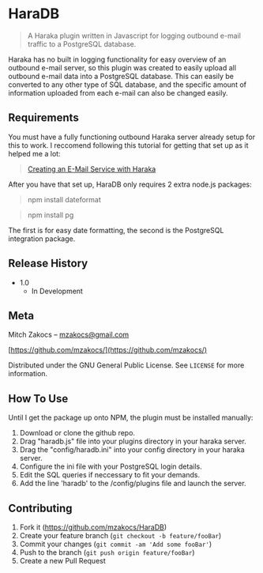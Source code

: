 # HaraDB
> A Haraka plugin written in Javascript for logging outbound e-mail traffic to a PostgreSQL database.

Haraka has no built in logging functionality for easy overview of an outbound e-mail server, so this plugin was created to easily upload all outbound e-mail data into a PostgreSQL database. This can easily be converted to any other type of SQL database, and the specific amount of information uploaded from each e-mail can also be changed easily.  

## Requirements
You must have a fully functioning outbound Haraka server already setup for this to work. I reccomend following this tutorial for getting that set up as it helped me a lot: 
> [Creating an E-Mail Service with Haraka](https://thihara.github.io/Creating-E-Mail-Service-with-Haraka/) 
 
After you have that set up, HaraDB only requires 2 extra node.js packages:

> npm install dateformat  

> npm install pg

The first is for easy date formatting, the second is the PostgreSQL integration package.

## Release History

* 1.0
    * In Development

## Meta

Mitch Zakocs – mzakocs@gmail.com

[https://github.com/mzakocs/](https://github.com/mzakocs/)  

Distributed under the GNU General Public License. See ``LICENSE`` for more information.

## How To Use

Until I get the package up onto NPM, the plugin must be installed manually:

1. Download or clone the github repo.
2. Drag "haradb.js" file into your plugins directory in your haraka server.
3. Drag the "config/haradb.ini" into your config directory in your haraka server.
4. Configure the ini file with your PostgreSQL login details.
5. Edit the SQL queries if neccessary to fit your demands.
6. Add the line 'haradb' to the /config/plugins file and launch the server.

## Contributing

1. Fork it (<https://github.com/mzakocs/HaraDB>)
2. Create your feature branch (`git checkout -b feature/fooBar`)
3. Commit your changes (`git commit -am 'Add some fooBar'`)
4. Push to the branch (`git push origin feature/fooBar`)
5. Create a new Pull Request
